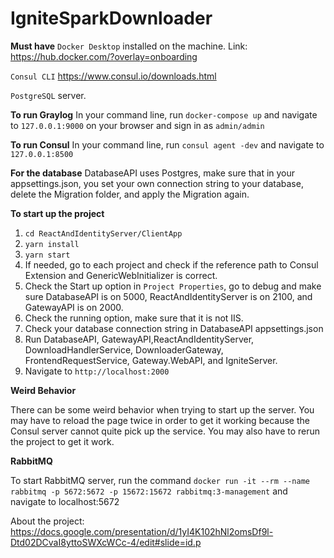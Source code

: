 # IgniteSparkDownloader

**Must have**
`Docker Desktop` installed on the machine. Link: https://hub.docker.com/?overlay=onboarding

`Consul CLI` https://www.consul.io/downloads.html

`PostgreSQL` server.

**To run Graylog**
In your command line, run `docker-compose up` and navigate to `127.0.0.1:9000` on your browser
and sign in as `admin/admin`

**To run Consul**
In your command line, run `consul agent -dev` and navigate to `127.0.0.1:8500`

**For the database**
DatabaseAPI uses Postgres, make sure that in your appsettings.json, you set your own connection string to your database, delete the Migration folder, and apply the Migration again.

**To start up the project**

1. `cd ReactAndIdentityServer/ClientApp`
2. `yarn install`
3. `yarn start`
4. If needed, go to each project and check if the reference path to Consul Extension and GenericWebInitializer is correct.
5. Check the Start up option in `Project Properties`, go to debug and make sure DatabaseAPI is on 5000, ReactAndIdentityServer is on 2100, and GatewayAPI is on 2000.
6. Check the running option, make sure that it is not IIS.
7. Check your database connection string in DatabaseAPI appsettings.json
8. Run DatabaseAPI, GatewayAPI,ReactAndIdentityServer, DownloadHandlerService, DownloaderGateway, FrontendRequestService, Gateway.WebAPI, and IgniteServer.
9. Navigate to `http://localhost:2000`

**Weird Behavior**

There can be some weird behavior when trying to start up the server. You may have to reload the page twice in order to get it working because the Consul server cannot quite pick up the service. You may also have to rerun the project to get it work.

**RabbitMQ**

To start RabbitMQ server, run the command `docker run -it --rm --name rabbitmq -p 5672:5672 -p 15672:15672 rabbitmq:3-management` and navigate to localhost:5672

About the project: https://docs.google.com/presentation/d/1yI4K102hNl2omsDf9l-Dtd02DCvaI8yttoSWXcWCc-4/edit#slide=id.p
